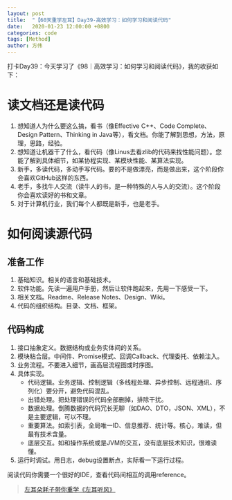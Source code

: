 ```yaml
---
layout: post
title:  "【60天重学左耳】Day39-高效学习：如何学习和阅读代码"
date:   2020-01-23 12:00:00 +0800
categories: code
tags: [Method]
author: 方伟
---
```


打卡Day39：今天学习了《98｜高效学习：如何学习和阅读代码》，我的收获如下：

# 读文档还是读代码

1. 想知道人为什么要这么搞，看书（像Effective C++、Code Complete、Design Pattern、Thinking in Java等），看文档。你能了解到思想，方法，原理，思路，经验。
2. 想知道让机器干了什么，看代码（像Linus去看zlib的代码来找性能问题）。您能了解到具体细节，如某协程实现、某模块性能、某算法实现。
3. 新手，多读代码，多动手写代码。要的不是做漂亮，而是做出来，这个阶段你会喜欢GitHub这样的东西。
4. 老手，多找牛人交流（读牛人的书，是一种特殊的人与人的交流）。这个阶段你会喜欢读好的书和文章。
5. 对于计算机行业，我们每个人都既是新手，也是老手。

# 如何阅读源代码

## 准备工作

1. 基础知识。相关的语言和基础技术。
2. 软件功能。先读一遍用户手册，然后让软件跑起来，先用一下感受一下。
3. 相关文档。Readme、Release Notes、Design、Wiki。
4. 代码的组织结构。目录、文档、框架。

## 代码构成

1. 接口抽象定义。数据结构或业务实体间的关系。
2. 模块粘合层。中间件、Promise模式、回调Callback、代理委托、依赖注入。
3. 业务流程。不要进入细节，画高层流程图或时序图。
4. 具体实现。
    * 代码逻辑。业务逻辑、控制逻辑（多线程处理、异步控制、远程通讯、序列化）要分开，避免代码混乱。
    * 出错处理。把处理错误的代码全部删掉，排除干扰。
    * 数据处理。倒腾数据的代码冗长无聊（如DAO、DTO，JSON、XML），不是主要逻辑，可以不理。
    * 重要算法。如索引表，全局唯一ID、信息推荐、统计等。核心，难读，但最有技术含量。
    * 底层交互。如和操作系统或是JVM的交互，没有底层技术知识，很难读懂。
5. 运行时调试。用日志，debug设置断点，实际看一下运行过程。

阅读代码你需要一个很好的IDE，查看代码间相互的调用reference。

> [左耳朵耗子带你重学《左耳听风》](https://time.geekbang.org/column/article/177414?utm_term=zeusL3AA0&utm_source=wechat&utm_medium=chongxuedaka)


